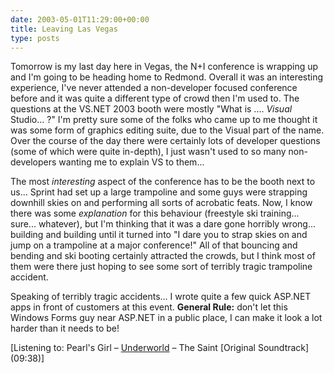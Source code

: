 ```yaml
---
date: 2003-05-01T11:29:00+00:00
title: Leaving Las Vegas
type: posts
---
```

Tomorrow is my last day here in Vegas, the N+I conference is wrapping up and I'm going to be heading home to Redmond. Overall it was an interesting experience, I've never attended a non-developer focused conference before and it was quite a different type of crowd then I'm used to. The questions at the VS.NET 2003 booth were mostly "What is .... <i>Visual</i> Studio... ?" I'm pretty sure some of the folks who came up to me thought it was some form of graphics editing suite, due to the Visual part of the name. Over the course of the day there were certainly lots of developer questions (some of which were quite in-depth), I just wasn't used to so many non-developers wanting me to explain VS to them...

The most <i>interesting</i> aspect of the conference has to be the booth next to us... Sprint had set up a large trampoline and some guys were strapping downhill skies on and performing all sorts of acrobatic feats. Now, I know there was some <i>explanation</i> for this behaviour (freestyle ski training... sure... whatever), but I'm thinking that it was a dare gone horribly wrong... building and building until it turned into "I dare you to strap skies on and jump on a trampoline at a major conference!" All of that bouncing and bending and ski booting certainly attracted the crowds, but I think most of them were there just hoping to see some sort of terribly tragic trampoline accident.

Speaking of terribly tragic accidents... I wrote quite a few quick ASP.NET apps in front of customers at this event. <b>General Rule:</b> don't let this Windows Forms guy near ASP.NET in a public place, I can make it look a lot harder than it needs to be!


  [Listening to: Pearl's Girl – [Underworld](https://open.spotify.com/search/Underworld/artists) – The Saint [Original Soundtrack] (09:38)]
